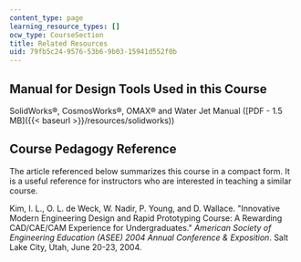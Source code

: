 ```yaml
---
content_type: page
learning_resource_types: []
ocw_type: CourseSection
title: Related Resources
uid: 79fb5c24-9576-53b6-9b03-15941d552f0b
---
```


Manual for Design Tools Used in this Course
-------------------------------------------

SolidWorks®, CosmosWorks®, OMAX® and Water Jet Manual ([PDF - 1.5 MB]({{< baseurl >}}/resources/solidworks))

Course Pedagogy Reference
-------------------------

The article referenced below summarizes this course in a compact form. It is a useful reference for instructors who are interested in teaching a similar course.

Kim, I. L., O. L. de Weck, W. Nadir, P. Young, and D. Wallace. "Innovative Modern Engineering Design and Rapid Prototyping Course: A Rewarding CAD/CAE/CAM Experience for Undergraduates." _American Society of Engineering Education (ASEE) 2004 Annual Conference & Exposition_. Salt Lake City, Utah, June 20-23, 2004.